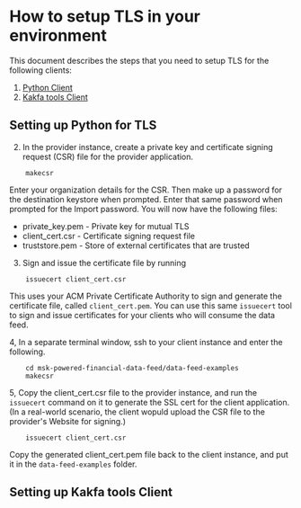 # How to setup TLS in your environment

This document describes the steps that you need to setup TLS for the following clients:

1. [Python Client](#setting-up-python-for-tls) 
2. [Kakfa tools Client](#setting-up-kakfa-tools-client)

## Setting up Python for TLS

2. In the provider instance, create a private key and certificate signing request (CSR) file for the provider application. 
```
    makecsr
```
Enter your organization details for the CSR. Then make up a password for the destination keystore when prompted. Enter that same password when prompted for the Import password. You will now have the following files: 
* private_key.pem - Private key for mutual TLS
* client_cert.csr - Certificate signing request file
* truststore.pem - Store of external certificates that are trusted

3. Sign and issue the certificate file by running
```
    issuecert client_cert.csr
```
This uses your ACM Private Certificate Authority to sign and generate the certificate file, called ```client_cert.pem```. You can use this same ```issuecert``` tool to sign and issue certificates for your clients who will consume the data feed.

4, In a separate terminal window, ssh to your client instance and enter the following.
```
    cd msk-powered-financial-data-feed/data-feed-examples
    makecsr
```

5, Copy the client_cert.csr file to the provider instance, and run the ```issuecert``` command on it to generate the SSL cert for the client application. (In a real-world scenario, the client wopuld upload the CSR file to the provider's Website for signing.)
```
    issuecert client_cert.csr
```
Copy the generated client_cert.pem file back to the client instance, and put it in the ```data-feed-examples``` folder. 

## Setting up Kakfa tools Client
